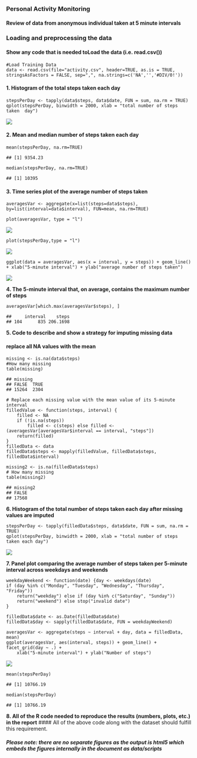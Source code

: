 ### Personal Activity Monitoring

#### Review of data from anonymous individual taken at 5 minute intervals

### Loading and preprocessing the data

#### Show any code that is needed toLoad the data (i.e. read.csv())

    #Load Training Data
    data <- read.csv(file="activity.csv", header=TRUE, as.is = TRUE, stringsAsFactors = FALSE, sep=",", na.strings=c('NA','','#DIV/0!'))

#### **1. Histogram of the total steps taken each day**

    stepsPerDay <- tapply(data$steps, data$date, FUN = sum, na.rm = TRUE)
    qplot(stepsPerDay, binwidth = 2000, xlab = "total number of steps taken  day")

![](PA1_template_files/figure-markdown_strict/histogram-1.png)

#### **2. Mean and median number of steps taken each day**

    mean(stepsPerDay, na.rm=TRUE)

    ## [1] 9354.23

    median(stepsPerDay, na.rm=TRUE)

    ## [1] 10395

#### **3. Time series plot of the average number of steps taken**

    averagesVar <- aggregate(x=list(steps=data$steps), by=list(interval=data$interval), FUN=mean, na.rm=TRUE)

    plot(averagesVar, type = "l")

![](PA1_template_files/figure-markdown_strict/timeSeriesStepsTaken-1.png)

    plot(stepsPerDay,type = "l")

![](PA1_template_files/figure-markdown_strict/timeSeriesStepsTaken-2.png)

    ggplot(data = averagesVar, aes(x = interval, y = steps)) + geom_line() + xlab("5-minute interval") + ylab("average number of steps taken")

![](PA1_template_files/figure-markdown_strict/timeSeriesStepsTaken-3.png)

**4. The 5-minute interval that, on average, contains the maximum number
of steps**

    averagesVar[which.max(averagesVar$steps), ]

    ##     interval    steps
    ## 104      835 206.1698

**5. Code to describe and show a strategy for imputing missing data**

#### replace all NA values with the mean

    missing <- is.na(data$steps)
    #How many missing
    table(missing)

    ## missing
    ## FALSE  TRUE 
    ## 15264  2304

    # Replace each missing value with the mean value of its 5-minute interval
    filledValue <- function(steps, interval) {
        filled <- NA
        if (!is.na(steps)) 
            filled <- c(steps) else filled <- (averagesVar[averagesVar$interval == interval, "steps"])
        return(filled)
    }
    filledData <- data
    filledData$steps <- mapply(filledValue, filledData$steps, filledData$interval)

    missing2 <- is.na(filledData$steps)
    # How many missing
    table(missing2)

    ## missing2
    ## FALSE 
    ## 17568

**6. Histogram of the total number of steps taken each day after missing
values are imputed**

    stepsPerDay <- tapply(filledData$steps, data$date, FUN = sum, na.rm = TRUE)
    qplot(stepsPerDay, binwidth = 2000, xlab = "total number of steps taken each day")

![](PA1_template_files/figure-markdown_strict/histogramMissingValues-1.png)

**7. Panel plot comparing the average number of steps taken per 5-minute
interval across weekdays and weekends**

    weekdayWeekend <- function(date) {day <- weekdays(date) 
    if (day %in% c("Monday", "Tuesday", "Wednesday", "Thursday", "Friday"))
        return("weekday") else if (day %in% c("Saturday", "Sunday")) 
        return("weekend") else stop("invalid date")
    }

    filledData$date <- as.Date(filledData$date)
    filledData$day <- sapply(filledData$date, FUN = weekdayWeekend)

    averagesVar <- aggregate(steps ~ interval + day, data = filledData, mean)
    ggplot(averagesVar, aes(interval, steps)) + geom_line() + facet_grid(day ~ .) + 
        xlab("5-minute interval") + ylab("Number of steps")

![](PA1_template_files/figure-markdown_strict/compareWeekdaysWeekends-1.png)

    mean(stepsPerDay)

    ## [1] 10766.19

    median(stepsPerDay)

    ## [1] 10766.19

**8. All of the R code needed to reproduce the results (numbers, plots,
etc.) in the report** \#\#\#\# All of the above code along with the
dataset should fulfill this requirement.

##### Please note: there are no separate figures as the output is html5 which embeds the figures internally in the document as data/scripts
